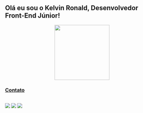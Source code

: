 ## Olá eu sou o Kelvin Ronald, Desenvolvedor Front-End Júnior!

  <div style="display: flex; justify-content: center;">
    <a href="https://github.com/DrKelvin">
    <img height="180cm" src="https://github-readme-stats.vercel.app/api/top-langs/?username=DrKelvin&layout=compact&langs_count=16&theme=dark"/>
  </div>
  
### Contato
  
  <div style="display: inline-block;">
    <br>
    <a href="https://www.linkedin.com/in/kelvin-rlc"><img src="https://img.shields.io/badge/LinkedIn-0077B5?style=for-the-badge&logo=linkedin&logoColor=white"></img></a>
    <a href=mailto:"kelvinronald122@gmail.com"><img src="https://img.shields.io/badge/Gmail-D14836?style=for-the-badge&logo=gmail&logoColor=white"></img></a>
    <a href="https://www.instagram.com/kelvin_rlc"><img src="https://img.shields.io/badge/Instagram-E4405F?style=for-the-badge&logo=instagram&logoColor=white"></img></a>
  </div>
